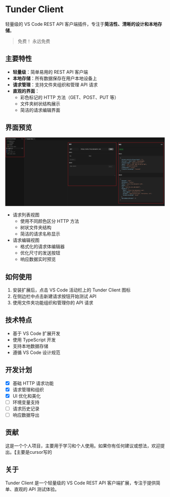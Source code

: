 # Tunder Client

轻量级的 VS Code REST API 客户端插件，专注于**简洁性、清晰的设计和本地存储**。

> 免费！ 永远免费

## 主要特性

* **轻量级**：简单易用的 REST API 客户端
* **本地存储**：所有数据保存在用户本地设备上
* **请求管理**：支持文件夹组织和管理 API 请求
* **直观的界面**：
  * 彩色标记的 HTTP 方法（GET、POST、PUT 等）
  * 文件夹树状结构展示
  * 简洁的请求编辑界面

## 界面预览

![](./media/image.png)

* 请求列表视图
  * 使用不同颜色区分 HTTP 方法
  * 树状文件夹结构
  * 简洁的请求名称显示
* 请求编辑视图
  * 格式化的请求体编辑器
  * 优化尺寸的发送按钮
  * 响应数据实时预览

## 如何使用

1. 安装扩展后，点击 VS Code 活动栏上的 Tunder Client 图标
2. 在侧边栏中点击新建请求按钮开始测试 API
3. 使用文件夹功能组织和管理你的 API 请求

## 技术特点

* 基于 VS Code 扩展开发
* 使用 TypeScript 开发
* 支持本地数据存储
* 遵循 VS Code 设计规范

## 开发计划

- [x] 基础 HTTP 请求功能
- [x] 请求管理和组织
- [x] UI 优化和美化
- [ ] 环境变量支持
- [ ] 请求历史记录
- [ ] 响应数据导出

## 贡献

这是一个个人项目，主要用于学习和个人使用。如果你有任何建议或想法，欢迎提出。【主要是cursor写的

## 关于

Tunder Client 是一个轻量级的 VS Code REST API 客户端扩展，专注于提供简单、直观的 API 测试体验。